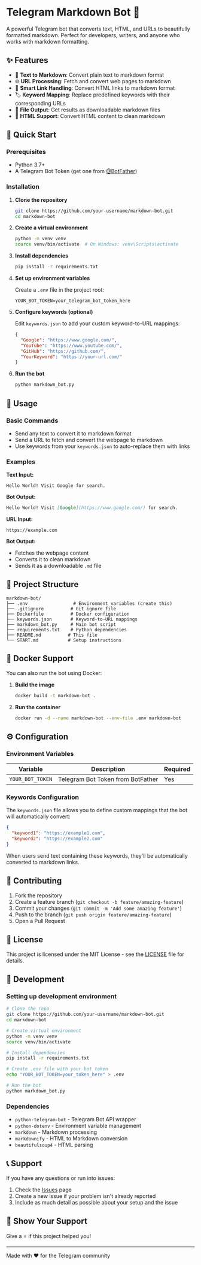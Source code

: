 # Telegram Markdown Bot 🤖

A powerful Telegram bot that converts text, HTML, and URLs to beautifully formatted markdown. Perfect for developers, writers, and anyone who works with markdown formatting.

## ✨ Features

- 📝 **Text to Markdown**: Convert plain text to markdown format
- 🌐 **URL Processing**: Fetch and convert web pages to markdown
- 🔗 **Smart Link Handling**: Convert HTML links to markdown format
- 🏷️ **Keyword Mapping**: Replace predefined keywords with their corresponding URLs
- 📄 **File Output**: Get results as downloadable markdown files
- 🎨 **HTML Support**: Convert HTML content to clean markdown

## 🚀 Quick Start

### Prerequisites

- Python 3.7+
- A Telegram Bot Token (get one from [@BotFather](https://t.me/botfather))

### Installation

1. **Clone the repository**

   ```bash
   git clone https://github.com/your-username/markdown-bot.git
   cd markdown-bot
   ```

2. **Create a virtual environment**

   ```bash
   python -m venv venv
   source venv/bin/activate  # On Windows: venv\Scripts\activate
   ```

3. **Install dependencies**

   ```bash
   pip install -r requirements.txt
   ```

4. **Set up environment variables**
   
   Create a `.env` file in the project root:

   ```env
   YOUR_BOT_TOKEN=your_telegram_bot_token_here
   ```

5. **Configure keywords (optional)**
   
   Edit `keywords.json` to add your custom keyword-to-URL mappings:

   ```json
   {
     "Google": "https://www.google.com/",
     "YouTube": "https://www.youtube.com/",
     "GitHub": "https://github.com/",
     "YourKeyword": "https://your-url.com/"
   }
   ```

6. **Run the bot**

   ```bash
   python markdown_bot.py
   ```

## 🔧 Usage

### Basic Commands

- Send any text to convert it to markdown format
- Send a URL to fetch and convert the webpage to markdown
- Use keywords from your `keywords.json` to auto-replace them with links

### Examples

**Text Input:**

```text
Hello World! Visit Google for search.
```

**Bot Output:**

```markdown
Hello World! Visit [Google](https://www.google.com/) for search.
```

**URL Input:**

```text
https://example.com
```

**Bot Output:**

- Fetches the webpage content
- Converts it to clean markdown
- Sends it as a downloadable `.md` file

## 📁 Project Structure

```text
markdown-bot/
├── .env                 # Environment variables (create this)
├── .gitignore          # Git ignore file
├── Dockerfile          # Docker configuration
├── keywords.json       # Keyword-to-URL mappings
├── markdown_bot.py     # Main bot script
├── requirements.txt    # Python dependencies
├── README.md          # This file
└── START.md           # Setup instructions
```

## 🐳 Docker Support

You can also run the bot using Docker:

1. **Build the image**

   ```bash
   docker build -t markdown-bot .
   ```

2. **Run the container**

   ```bash
   docker run -d --name markdown-bot --env-file .env markdown-bot
   ```

## ⚙️ Configuration

### Environment Variables

| Variable | Description | Required |
|----------|-------------|----------|
| `YOUR_BOT_TOKEN` | Telegram Bot Token from BotFather | Yes |

### Keywords Configuration

The `keywords.json` file allows you to define custom mappings that the bot will automatically convert:

```json
{
  "keyword1": "https://example1.com",
  "keyword2": "https://example2.com"
}
```

When users send text containing these keywords, they'll be automatically converted to markdown links.

## 🤝 Contributing

1. Fork the repository
2. Create a feature branch (`git checkout -b feature/amazing-feature`)
3. Commit your changes (`git commit -m 'Add some amazing feature'`)
4. Push to the branch (`git push origin feature/amazing-feature`)
5. Open a Pull Request

## 📝 License

This project is licensed under the MIT License - see the [LICENSE](LICENSE) file for details.

## 🔧 Development

### Setting up development environment

```bash
# Clone the repo
git clone https://github.com/your-username/markdown-bot.git
cd markdown-bot

# Create virtual environment
python -m venv venv
source venv/bin/activate

# Install dependencies
pip install -r requirements.txt

# Create .env file with your bot token
echo "YOUR_BOT_TOKEN=your_token_here" > .env

# Run the bot
python markdown_bot.py
```

### Dependencies

- `python-telegram-bot` - Telegram Bot API wrapper
- `python-dotenv` - Environment variable management
- `markdown` - Markdown processing
- `markdownify` - HTML to Markdown conversion
- `beautifulsoup4` - HTML parsing

## 📞 Support

If you have any questions or run into issues:

1. Check the [Issues](https://github.com/your-username/markdown-bot/issues) page
2. Create a new issue if your problem isn't already reported
3. Include as much detail as possible about your setup and the issue

## 🌟 Show Your Support

Give a ⭐️ if this project helped you!

---

Made with ❤️ for the Telegram community
